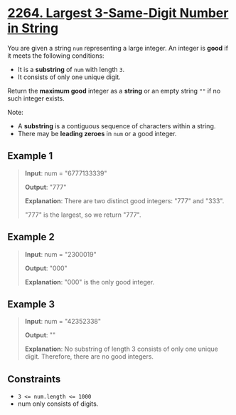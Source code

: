 # [2264. Largest 3-Same-Digit Number in String](https://leetcode.com/problems/largest-3-same-digit-number-in-string/description)

You are given a string `num` representing a large integer. An integer is **good** if it meets the following conditions:

- It is a **substring** of `num` with length `3`.
- It consists of only one unique digit.

Return the **maximum good** integer as a **string** or an empty string `""` if no such integer exists.

Note:

- A **substring** is a contiguous sequence of characters within a string.
- There may be **leading zeroes** in `num` or a good integer.

## Example 1

> **Input**: num = "6777133339"
>
> **Output**: "777"
>
> **Explanation**: There are two distinct good integers: "777" and "333".
>
> "777" is the largest, so we return "777".

## Example 2

> **Input**: num = "2300019"
>
> **Output**: "000"
>
> **Explanation**: "000" is the only good integer.

## Example 3

> **Input**: num = "42352338"
>
> **Output**: ""
>
> **Explanation**: No substring of length 3 consists of only one unique digit. Therefore, there are no good integers.

## Constraints

- `3 <= num.length <= 1000`
- num only consists of digits.
